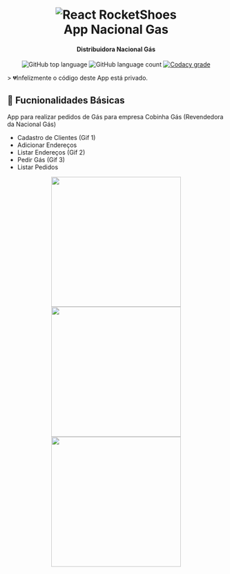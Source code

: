 <h1 align="center">
    <img alt="React RocketShoes" src="https://user-images.githubusercontent.com/39800209/81304846-fc6e6500-9053-11ea-917e-b851ce46f04b.png" />
    <br>
    App Nacional Gas
</h1>
<h4 align="center">Distribuidora Nacional Gás</h4>

<p align="center">
  <img alt="GitHub top language" src="https://img.shields.io/github/languages/top/lukemorales/react-rocketshoes.svg">

  <img alt="GitHub language count" src="https://img.shields.io/github/languages/count/lukemorales/react-rocketshoes.svg">

  <a href="https://www.codacy.com/app/lukemorales/react-rocketshoes?utm_source=github.com&amp;utm_medium=referral&amp;utm_content=lukemorales/react-rocketshoes&amp;utm_campaign=Badge_Grade">
    <img alt="Codacy grade" src="https://img.shields.io/codacy/grade/1b577a07dda843aba09f4bc55d1af8fc.svg">
  </a>
</p>
> 💔Infelizmente o código deste App está privado.

## :rocket: Fucnionalidades Básicas

App para realizar pedidos de Gás para empresa Cobinha Gás (Revendedora da Nacional Gás)

- Cadastro de Clientes (Gif 1)
- Adicionar Endereços
- Listar Endereços (Gif 2)
- Pedir Gás (Gif 3)
- Listar Pedidos

<p align="center">    
    <img width="300" lt="Codacy grade" src="https://user-images.githubusercontent.com/39800209/81312385-f761e380-905c-11ea-8d67-eaac05e12fd4.gif">
  <img width="300" lt="Codacy grade" src="https://user-images.githubusercontent.com/39800209/81308111-cd59f280-9057-11ea-802d-c77c66634af7.gif">
  <img width="300" lt="Codacy grade" src="https://user-images.githubusercontent.com/39800209/81310280-478b7680-905a-11ea-8721-b6cd0a9f9af7.gif">
</p> 
